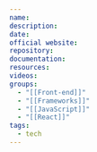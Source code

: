 ```yaml
---
name: 
description: 
date: 
official website: 
repository: 
documentation: 
resources: 
videos: 
groups:
  - "[[Front-end]]"
  - "[[Frameworks]]"
  - "[[JavaScript]]"
  - "[[React]]"
tags:
  - tech
---
```

